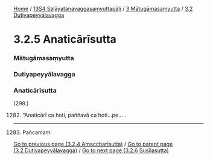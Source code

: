
[Home](/) / [13S4 Saḷāyatanavaggasaṃyuttapāḷi](../../../13S4.md) / [3 Mātugāmasaṃyutta](../../3.md) / [3.2 Dutiyapeyyālavagga](../3.2.md)

# 3.2.5 Anaticārīsutta

### Mātugāmasaṃyutta

### Dutiyapeyyālavagga

### Anaticārīsutta

(298.)

1282. “Anaticārī ca hoti, paññavā ca hoti…pe… .

---

1283. Pañcamaṃ.



[Go to previous page (3.2.4 Amaccharīsutta)](3.2.4.md) / [Go to parent page (3.2 Dutiyapeyyālavagga)](../3.2.md) / [Go to next page (3.2.6 Susīlasutta)](3.2.6.md)


